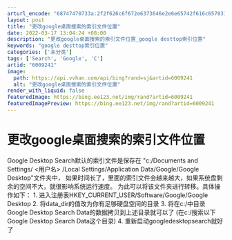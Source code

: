 ```yaml
---
arturl_encode: "68747470733a:2f2f626c6f672e6373646e2e6e65742f616c65783139373936:332f61727469636c652f64657461696c732f36303039323431"
layout: post
title: "更改google桌面搜索的索引文件位置"
date: 2022-03-17 13:04:24 +08:00
description: "更改google桌面搜索的索引文件位置_google desttop索引位置"
keywords: "google desttop索引位置"
categories: ['未分类']
tags: ['Search', 'Google', 'C']
artid: "6009241"
image:
  path: https://api.vvhan.com/api/bing?rand=sj&artid=6009241
  alt: "更改google桌面搜索的索引文件位置"
render_with_liquid: false
featuredImage: https://bing.ee123.net/img/rand?artid=6009241
featuredImagePreview: https://bing.ee123.net/img/rand?artid=6009241
---
```


# 更改google桌面搜索的索引文件位置

Google Desktop Search默认的索引文件是保存在 "c:/Documents and Settings/
<用户名>
/Local Settings/Application Data/Google/Google Desktop"文件夹中， 如果时间长了，里面的索引文件会越来越大，如果系统盘剩余的空间不大，就很影响系统运行速度。 为此可以将该文件夹进行转移。具体操作如下： 1. 进入注册表HKEY\_CURRENT\_USER/Software/Google/Google Desktop 2. 将data\_dir的值改为你有足够硬盘空间的目录 3. 将在c:/中目录Google Desktop Search Data的数据拷贝到上述目录就可以了 (在c:/搜索以下Google Desktop Search Data这个目录) 4. 重新启动googledesktopsearch就好了